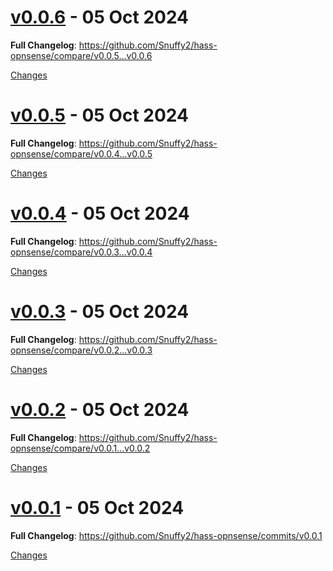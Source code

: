 <a name="v0.0.6"></a>
# [v0.0.6](https://github.com/Snuffy2/hass-opnsense/releases/tag/v0.0.6) - 05 Oct 2024

<!-- Release notes generated using configuration in .github/release.yml at main -->



**Full Changelog**: https://github.com/Snuffy2/hass-opnsense/compare/v0.0.5...v0.0.6

[Changes][v0.0.6]


<a name="v0.0.5"></a>
# [v0.0.5](https://github.com/Snuffy2/hass-opnsense/releases/tag/v0.0.5) - 05 Oct 2024

<!-- Release notes generated using configuration in .github/release.yml at main -->



**Full Changelog**: https://github.com/Snuffy2/hass-opnsense/compare/v0.0.4...v0.0.5

[Changes][v0.0.5]


<a name="v0.0.4"></a>
# [v0.0.4](https://github.com/Snuffy2/hass-opnsense/releases/tag/v0.0.4) - 05 Oct 2024

<!-- Release notes generated using configuration in .github/release.yml at main -->



**Full Changelog**: https://github.com/Snuffy2/hass-opnsense/compare/v0.0.3...v0.0.4

[Changes][v0.0.4]


<a name="v0.0.3"></a>
# [v0.0.3](https://github.com/Snuffy2/hass-opnsense/releases/tag/v0.0.3) - 05 Oct 2024

<!-- Release notes generated using configuration in .github/release.yml at main -->



**Full Changelog**: https://github.com/Snuffy2/hass-opnsense/compare/v0.0.2...v0.0.3

[Changes][v0.0.3]


<a name="v0.0.2"></a>
# [v0.0.2](https://github.com/Snuffy2/hass-opnsense/releases/tag/v0.0.2) - 05 Oct 2024

<!-- Release notes generated using configuration in .github/release.yml at main -->



**Full Changelog**: https://github.com/Snuffy2/hass-opnsense/compare/v0.0.1...v0.0.2

[Changes][v0.0.2]


<a name="v0.0.1"></a>
# [v0.0.1](https://github.com/Snuffy2/hass-opnsense/releases/tag/v0.0.1) - 05 Oct 2024

<!-- Release notes generated using configuration in .github/release.yml at main -->



**Full Changelog**: https://github.com/Snuffy2/hass-opnsense/commits/v0.0.1

[Changes][v0.0.1]


[v0.0.6]: https://github.com/Snuffy2/hass-opnsense/compare/v0.0.5...v0.0.6
[v0.0.5]: https://github.com/Snuffy2/hass-opnsense/compare/v0.0.4...v0.0.5
[v0.0.4]: https://github.com/Snuffy2/hass-opnsense/compare/v0.0.3...v0.0.4
[v0.0.3]: https://github.com/Snuffy2/hass-opnsense/compare/v0.0.2...v0.0.3
[v0.0.2]: https://github.com/Snuffy2/hass-opnsense/compare/v0.0.1...v0.0.2
[v0.0.1]: https://github.com/Snuffy2/hass-opnsense/tree/v0.0.1

<!-- Generated by https://github.com/rhysd/changelog-from-release v3.7.2 -->
